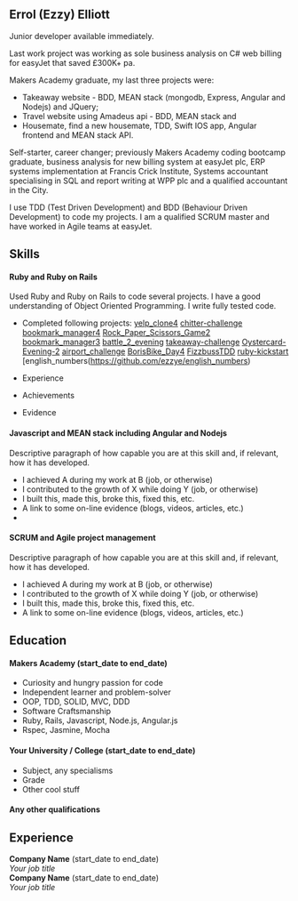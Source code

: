 ## Errol (Ezzy) Elliott

Junior developer available immediately.

Last work project was working as sole business analysis on C# web billing for easyJet that saved £300K+ pa.

Makers Academy graduate, my last three projects were: 
- Takeaway website - BDD, MEAN stack (mongodb, Express, Angular and Nodejs) and JQuery; 
- Travel website using Amadeus api - BDD, MEAN stack and 
- Housemate, find a new housemate, TDD, Swift IOS app, Angular frontend and MEAN stack API. 

Self-starter, career changer; previously Makers Academy coding bootcamp graduate, business analysis for new billing system at easyJet plc, ERP systems implementation at Francis Crick Institute, Systems accountant specialising in SQL and report writing at WPP plc and a qualified accountant in the City.

I use TDD (Test Driven Development) and BDD (Behaviour Driven Development) to code my projects.  I am a qualified SCRUM master and have worked in Agile teams at easyJet. 


## Skills

#### Ruby and Ruby on Rails

Used Ruby and Ruby on Rails to code several projects.  I have a good understanding of Object Oriented Programming.  I write fully tested code.
- Completed following projects:
[yelp_clone4](https://github.com/ezzye/yelp_clone4)
[chitter-challenge](https://github.com/ezzye/chitter-challenge)
[bookmark_manager4](https://github.com/ezzye/bookmark_manager4)
[Rock_Paper_Scissors_Game2](https://github.com/ezzye/Rock_Paper_Scissors_Game2)
[bookmark_manager3](https://github.com/ezzye/bookmark_manager3)
[battle_2_evening](https://github.com/ezzye/battle_2_evening)
[takeaway-challenge](https://github.com/ezzye/takeaway-challenge)
[Oystercard-Evening-2](https://github.com/ezzye/Oystercard-Evening-2)
[airport_challenge](https://github.com/ezzye/airport_challenge)
[BorisBike_Day4](https://github.com/ezzye/BorisBike_Day4)
[FizzbussTDD](https://github.com/ezzye/FizzbussTDD)
[ruby-kickstart](https://github.com/ezzye/ruby-kickstart)
[english_numbers(https://github.com/ezzye/english_numbers)

- Experience
- Achievements
- Evidence

#### Javascript and MEAN stack including Angular and Nodejs

Descriptive paragraph of how capable you are at this skill and, if relevant, how it has developed.

- I achieved A during my work at B (job, or otherwise)
- I contributed to the growth of X while doing Y (job, or otherwise)
- I built this, made this, broke this, fixed this, etc.
- A link to some on-line evidence (blogs, videos, articles, etc.)
- 

#### SCRUM and Agile project management

Descriptive paragraph of how capable you are at this skill and, if relevant, how it has developed.

- I achieved A during my work at B (job, or otherwise)
- I contributed to the growth of X while doing Y (job, or otherwise)
- I built this, made this, broke this, fixed this, etc.
- A link to some on-line evidence (blogs, videos, articles, etc.)

## Education

#### Makers Academy (start_date to end_date)

- Curiosity and hungry passion for code
- Independent learner and problem-solver
- OOP, TDD, SOLID, MVC, DDD
- Software Craftsmanship
- Ruby, Rails, Javascript, Node.js, Angular.js
- Rspec, Jasmine, Mocha

#### Your University / College (start_date to end_date)

- Subject, any specialisms
- Grade
- Other cool stuff

#### Any other qualifications

## Experience

**Company Name** (start_date to end_date)    
*Your job title*  
**Company Name** (start_date to end_date)   
*Your job title*  
